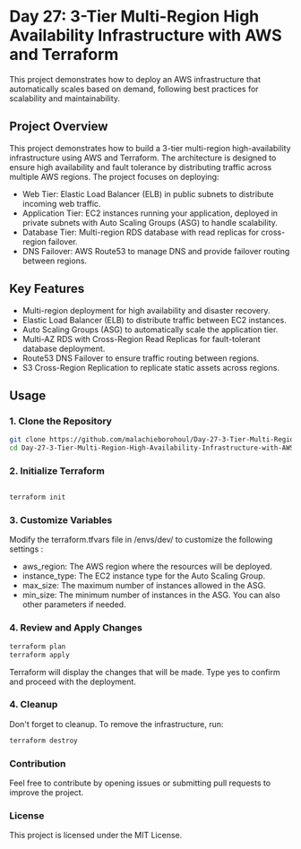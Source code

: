 # Day 27: 3-Tier Multi-Region High Availability Infrastructure with AWS and Terraform

This project demonstrates how to deploy  an AWS infrastructure that automatically scales based on demand, following best practices for scalability and maintainability.

## Project Overview
This project demonstrates how to build a 3-tier multi-region high-availability infrastructure using AWS and Terraform. The architecture is designed to ensure high availability and fault tolerance by distributing traffic across multiple AWS regions. The project focuses on deploying:

- Web Tier: Elastic Load Balancer (ELB) in public subnets to distribute incoming web traffic.
- Application Tier: EC2 instances running your application, deployed in private subnets with Auto Scaling Groups (ASG) to handle scalability.
- Database Tier: Multi-region RDS database with read replicas for cross-region failover.
- DNS Failover: AWS Route53 to manage DNS and provide failover routing between regions.


## Key Features
* Multi-region deployment for high availability and disaster recovery.
* Elastic Load Balancer (ELB) to distribute traffic between EC2 instances.
* Auto Scaling Groups (ASG) to automatically scale the application tier.
* Multi-AZ RDS with Cross-Region Read Replicas for fault-tolerant database deployment.
* Route53 DNS Failover to ensure traffic routing between regions.
* S3 Cross-Region Replication to replicate static assets across regions.




## Usage

### 1. Clone the Repository

```bash
git clone https://github.com/malachieborohoul/Day-27-3-Tier-Multi-Region-High-Availability-Infrastructure-with-AWS-and-Terraform
cd Day-27-3-Tier-Multi-Region-High-Availability-Infrastructure-with-AWS-and-Terraform
```
### 2. Initialize Terraform
```bash

terraform init
```


### 3. Customize Variables
Modify the terraform.tfvars file in /envs/dev/ to customize the following settings :

* aws_region: The AWS region where the resources will be deployed.
* instance_type: The EC2 instance type for the Auto Scaling Group.
* max_size: The maximum number of instances allowed in the ASG.
* min_size: The minimum number of instances in the ASG.
You can also  other parameters if needed.

### 4.  Review and Apply Changes
```bash
terraform plan
terraform apply
```
Terraform will display the changes that will be made. Type yes to confirm and proceed with the deployment.



### 4.  Cleanup
Don't forget to cleanup. To remove the infrastructure, run:
```bash
terraform destroy
```

### Contribution
Feel free to contribute by opening issues or submitting pull requests to improve the project.

### License
This project is licensed under the MIT License.